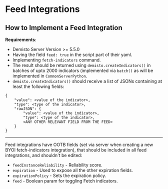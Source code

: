 # Feed Integrations

## How to Implement a Feed Integration

**Requirements**:  
- Demisto Server Version >= 5.5.0
- Having the field `feed: true` in the script part of their yaml.  
- Implementing `fetch-indicators` command.  
- The result should be returned using `demisto.createIndicators()` in batches of upto 2000 indicators (implemented via `batch()` as will be implemented in `CommonServerPython`.
- `demisto.createIndicators()` should receive a list of JSONs containing at least the following fields:
```
{
    "value": <value of the indicator>,
    "type": <type of the indicator>,
    "rawJSON": {
        "value": <value of the indicator>,
        "type": <type of the indicator>,
        <ANY OTHER RELEVANT FIELD FROM THE FEED>
    }
}
```
--- 
Feed integrations have OOTB fields (set via server when creating a new BYOI fetch-indicators integration), that should be included in all feed integrations, and shouldn't be edited:
- `feedInstanceReliability` - Reliability score.
- `expiration` - Used to expose all the other expiration fields.
- `expirationPolicy` - Sets the expiration policy.
- `feed` - Boolean param for toggling Fetch indicators.
